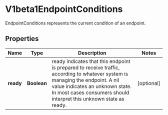 

# V1beta1EndpointConditions

EndpointConditions represents the current condition of an endpoint.
## Properties

Name | Type | Description | Notes
------------ | ------------- | ------------- | -------------
**ready** | **Boolean** | ready indicates that this endpoint is prepared to receive traffic, according to whatever system is managing the endpoint. A nil value indicates an unknown state. In most cases consumers should interpret this unknown state as ready. |  [optional]



